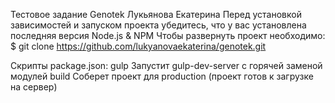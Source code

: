 Тестовое задание Genotek
Лукьянова Екатерина
Перед установкой зависимостей и запуском проекта убедитесь, что у вас установлена последняя версия Node.js & NPM
Чтобы развернуть проект необходимо:
$ git clone https://github.com/lukyanovaekaterina/genotek.git

Скрипты package.json:
gulp   Запустит gulp-dev-server с горячей заменой модулей
build   Соберет проект для production (проект готов к загрузке на сервер)
